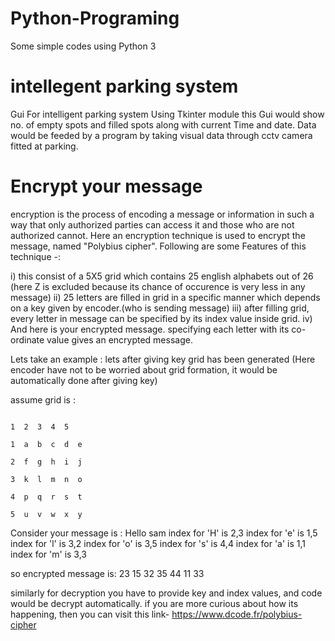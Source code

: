 # Python-Programing
Some simple codes using Python 3 

# intellegent parking system
Gui For intelligent parking system Using Tkinter module
this Gui would show no. of empty spots and filled spots along with current Time and date.
Data would be feeded by a program by taking visual data through cctv camera fitted at parking.

# Encrypt your message
 encryption is the process of encoding a message or information in such a way that only authorized parties can access it and those who are not authorized cannot.
Here an encryption technique is used to encrypt the message, named "Polybius cipher".
Following are some Features of this technique -:

i) this consist of a 5X5 grid which contains 25 english alphabets out of 26 (here Z is excluded because its chance of occurence is very less in any message)
ii) 25 letters are filled in grid in a specific manner which depends on a key given by encoder.(who is sending message)
iii) after filling grid, every letter in message can be specified by its index value inside grid.
iv) And here is your encrypted message. specifying each letter with its co-ordinate value gives an encrypted message.

Lets take an example :
   lets after giving key grid has been generated (Here encoder have not to be worried about grid formation, it would be automatically        done after giving key)
    
 assume grid is :
     
                                                                                                1  2  3  4  5
                                                                                             1  a  b  c  d  e
                                                                                             2  f  g  h  i  j
                                                                                             3  k  l  m  n  o
                                                                                             4  p  q  r  s  t
                                                                                             5  u  v  w  x  y
    
  Consider your message is : Hello sam
   index for 'H' is 2,3
   index for 'e' is 1,5
   index for 'l' is 3,2
   index for 'o' is 3,5
   index for 's' is 4,4
   index for 'a' is 1,1
   index for 'm' is 3,3
   
 so encrypted message is: 23 15 32 35 44 11 33
 
similarly for decryption you have to provide key and index values, and code would be decrypt automatically.
if you are more curious about how its happening, then you can visit this link- https://www.dcode.fr/polybius-cipher
